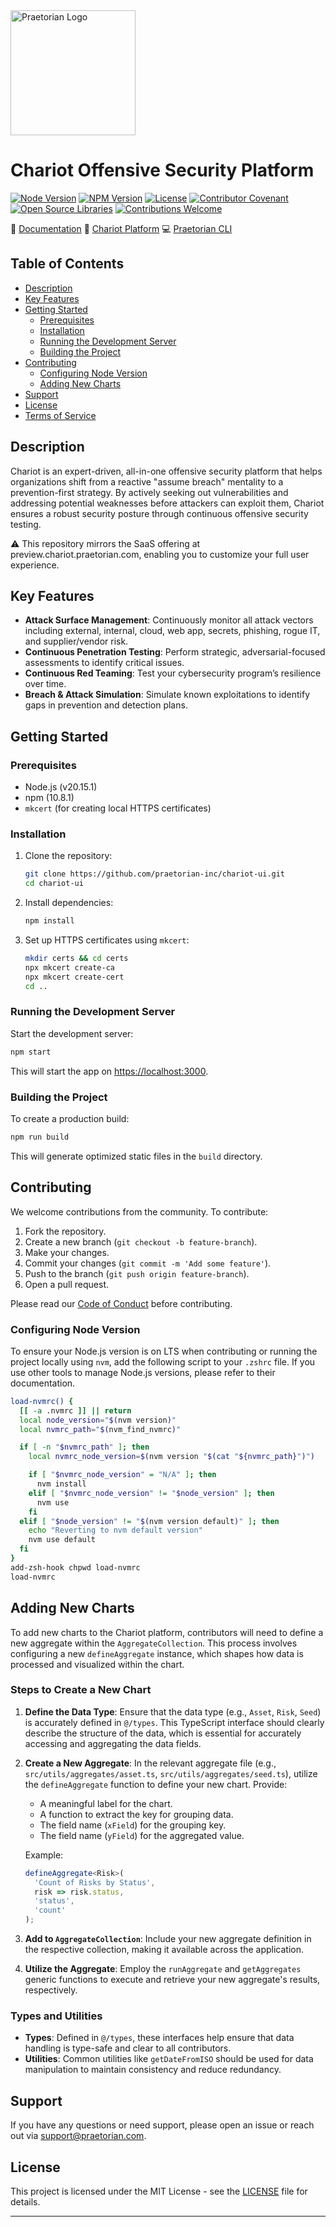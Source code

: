 <img src="https://github.com/praetorian-inc/chariot-ui/blob/main/public/icons/logo.png" alt="Praetorian Logo" width="200" height="200">

# Chariot Offensive Security Platform

[![Node Version](https://img.shields.io/badge/node-v20.15.1-339933)](https://nodejs.org/)
[![NPM Version](https://img.shields.io/badge/npm-v10.8.1-CB3837)](https://www.npmjs.com/)
[![License](https://img.shields.io/badge/license-MIT-007EC6.svg)](LICENSE)
[![Contributor Covenant](https://img.shields.io/badge/Contributor%20Covenant-2.1-007EC6.svg)](CODE_OF_CONDUCT.md)
[![Open Source Libraries](https://img.shields.io/badge/open--source-%F0%9F%92%9A-28a745)](https://opensource.org/)
[![Contributions Welcome](https://img.shields.io/badge/contributions-welcome-brightgreen.svg?style=flat)](https://github.com/praetorian-inc/chariot-ui/issues)

:book: [Documentation](https://docs.praetorian.com)
:link: [Chariot Platform](https://preview.chariot.praetorian.com)
:computer: [Praetorian CLI](https://github.com/praetorian-inc/praetorian-cli)

## Table of Contents

- [Description](#description)
- [Key Features](#key-features)
- [Getting Started](#getting-started)
  - [Prerequisites](#prerequisites)
  - [Installation](#installation)
  - [Running the Development Server](#running-the-development-server)
  - [Building the Project](#building-the-project)
- [Contributing](#contributing)
  - [Configuring Node Version](#configuring-node-version)
  - [Adding New Charts](#adding-new-charts)
- [Support](#support)
- [License](#license)
- [Terms of Service](https://www.praetorian.com/terms-of-service/)

## Description

Chariot is an expert-driven, all-in-one offensive security platform that helps organizations shift from a reactive "assume breach" mentality to a prevention-first strategy. By actively seeking out vulnerabilities and addressing potential weaknesses before attackers can exploit them, Chariot ensures a robust security posture through continuous offensive security testing.

⚠️ This repository mirrors the SaaS offering at preview.chariot.praetorian.com, enabling you to customize your full user experience.

## Key Features

- **Attack Surface Management**: Continuously monitor all attack vectors including external, internal, cloud, web app, secrets, phishing, rogue IT, and supplier/vendor risk.
- **Continuous Penetration Testing**: Perform strategic, adversarial-focused assessments to identify critical issues.
- **Continuous Red Teaming**: Test your cybersecurity program’s resilience over time.
- **Breach & Attack Simulation**: Simulate known exploitations to identify gaps in prevention and detection plans.

## Getting Started

### Prerequisites

- Node.js (v20.15.1)
- npm (10.8.1)
- `mkcert` (for creating local HTTPS certificates)

### Installation

1. Clone the repository:

   ```sh
   git clone https://github.com/praetorian-inc/chariot-ui.git
   cd chariot-ui
   ```

2. Install dependencies:

   ```sh
   npm install
   ```

3. Set up HTTPS certificates using `mkcert`:

   ```sh
   mkdir certs && cd certs
   npx mkcert create-ca
   npx mkcert create-cert
   cd ..
   ```

### Running the Development Server

Start the development server:

```sh
npm start
```

This will start the app on [https://localhost:3000](https://localhost:3000).

### Building the Project

To create a production build:

```sh
npm run build
```

This will generate optimized static files in the `build` directory.

## Contributing

We welcome contributions from the community. To contribute:

1. Fork the repository.
2. Create a new branch (`git checkout -b feature-branch`).
3. Make your changes.
4. Commit your changes (`git commit -m 'Add some feature'`).
5. Push to the branch (`git push origin feature-branch`).
6. Open a pull request.

Please read our [Code of Conduct](CODE_OF_CONDUCT.md) before contributing.

### Configuring Node Version

To ensure your Node.js version is on LTS when contributing or running the project locally using `nvm`, add the following script to your `.zshrc` file. If you use other tools to manage Node.js versions, please refer to their documentation.

```sh
load-nvmrc() {
  [[ -a .nvmrc ]] || return
  local node_version="$(nvm version)"
  local nvmrc_path="$(nvm_find_nvmrc)"

  if [ -n "$nvmrc_path" ]; then
    local nvmrc_node_version=$(nvm version "$(cat "${nvmrc_path}")")

    if [ "$nvmrc_node_version" = "N/A" ]; then
      nvm install
    elif [ "$nvmrc_node_version" != "$node_version" ]; then
      nvm use
    fi
  elif [ "$node_version" != "$(nvm version default)" ]; then
    echo "Reverting to nvm default version"
    nvm use default
  fi
}
add-zsh-hook chpwd load-nvmrc
load-nvmrc
```

## Adding New Charts

To add new charts to the Chariot platform, contributors will need to define a new aggregate within the `AggregateCollection`. This process involves configuring a new `defineAggregate` instance, which shapes how data is processed and visualized within the chart.

### Steps to Create a New Chart

1. **Define the Data Type**:
   Ensure that the data type (e.g., `Asset`, `Risk`, `Seed`) is accurately defined in `@/types`. This TypeScript interface should clearly describe the structure of the data, which is essential for accurately accessing and aggregating the data fields.

2. **Create a New Aggregate**:
   In the relevant aggregate file (e.g., `src/utils/aggregates/asset.ts`, `src/utils/aggregates/seed.ts`), utilize the `defineAggregate` function to define your new chart. Provide:

   - A meaningful label for the chart.
   - A function to extract the key for grouping data.
   - The field name (`xField`) for the grouping key.
   - The field name (`yField`) for the aggregated value.

   Example:

   ```typescript
   defineAggregate<Risk>(
     'Count of Risks by Status',
     risk => risk.status,
     'status',
     'count'
   );
   ```

3. **Add to `AggregateCollection`**:
   Include your new aggregate definition in the respective collection, making it available across the application.

4. **Utilize the Aggregate**:
   Employ the `runAggregate` and `getAggregates` generic functions to execute and retrieve your new aggregate's results, respectively.

### Types and Utilities

- **Types**: Defined in `@/types`, these interfaces help ensure that data handling is type-safe and clear to all contributors.
- **Utilities**: Common utilities like `getDateFromISO` should be used for data manipulation to maintain consistency and reduce redundancy.

## Support

If you have any questions or need support, please open an issue or reach out via [support@praetorian.com](mailto:support@praetorian.com).

## License

This project is licensed under the MIT License - see the [LICENSE](LICENSE) file for details.

---
